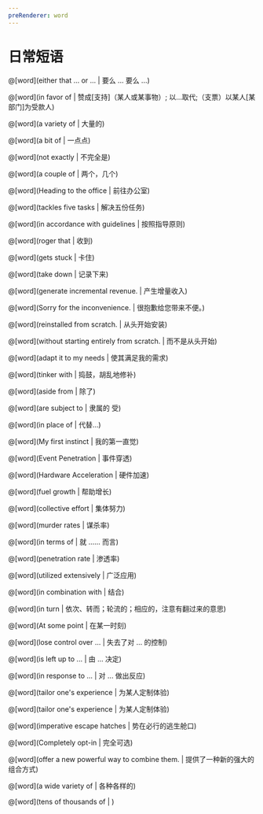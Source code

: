 ```yaml
---
preRenderer: word
---
```


# 日常短语

<masonry>

@[word](either that ... or ... | 要么 ... 要么 ...)

@[word](in favor of  | 赞成[支持]（某人或某事物）; 以…取代;（支票）以某人[某部门]为受款人)

@[word](a variety of | 大量的)

@[word](a bit of | 一点点)

@[word](not exactly | 不完全是)

@[word](a couple of | 两个，几个)

@[word](Heading to the office | 前往办公室)

@[word](tackles five tasks | 解决五份任务)

@[word](in accordance with guidelines | 按照指导原则)

@[word](roger that | 收到)

@[word](gets stuck | 卡住)

@[word](take down | 记录下来)

@[word](generate incremental revenue. | 产生增量收入)

@[word](Sorry for the inconvenience. | 很抱歉给您带来不便。)

@[word](reinstalled from scratch. | 从头开始安装)

@[word](without starting entirely from scratch. | 而不是从头开始)

@[word](adapt it to my needs | 使其满足我的需求)

@[word](tinker with | 捣鼓，胡乱地修补)

@[word](aside from | 除了)

@[word](are subject to | 隶属的 受)

@[word](in place of | 代替…)

@[word](My first instinct | 我的第一直觉)

@[word](Event Penetration | 事件穿透)

@[word](Hardware Acceleration | 硬件加速)

@[word](fuel growth | 帮助增长)

@[word](collective effort | 集体努力)

@[word](murder rates | 谋杀率)

@[word](in terms of | 就 ...... 而言)

@[word](penetration rate | 渗透率)

@[word](utilized extensively | 广泛应用)

@[word](in combination with | 结合)

@[word](in turn | 依次、转而；轮流的；相应的，注意有翻过来的意思)

@[word](At some point | 在某一时刻)

@[word](lose control over ... | 失去了对 ... 的控制)

@[word](is left up to ... | 由 ... 决定)

@[word](in response to ... | 对 ... 做出反应)

@[word](tailor one's experience | 为某人定制体验)

@[word](tailor one's experience | 为某人定制体验)

@[word](imperative escape hatches | 势在必行的逃生舱口)

@[word](Completely opt-in | 完全可选)

@[word](offer a new powerful way to combine them. | 提供了一种新的强大的组合方式)

@[word](a wide variety of  | 各种各样的)

@[word](tens of thousands of | )

</masonry>

 

